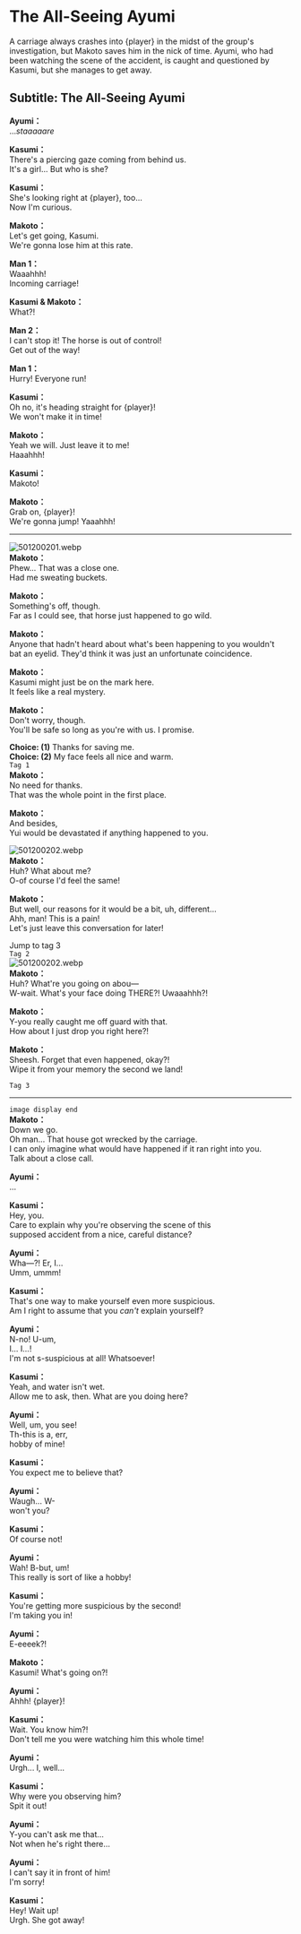 # The All-Seeing Ayumi
A carriage always crashes into {player} in the midst of the group's investigation, but Makoto saves him in the nick of time. Ayumi, who had been watching the scene of the accident, is caught and questioned by Kasumi, but she manages to get away.
  
## Subtitle: The All-Seeing Ayumi
  
**Ayumi：**  
...*staaaaare*  
  
**Kasumi：**  
There's a piercing gaze coming from behind us.  
It's a girl... But who is she?  
  
**Kasumi：**  
She's looking right at {player}, too...  
Now I'm curious.  
  
**Makoto：**  
Let's get going, Kasumi.  
We're gonna lose him at this rate.  
  
**Man 1：**  
Waaahhh!  
Incoming carriage!  
  
**Kasumi & Makoto：**  
What?!  
  
**Man 2：**  
I can't stop it! The horse is out of control!  
Get out of the way!  
  
**Man 1：**  
Hurry! Everyone run!  
  
**Kasumi：**  
Oh no, it's heading straight for {player}!  
We won't make it in time!  
  
**Makoto：**  
Yeah we will. Just leave it to me!  
Haaahhh!  
  
**Kasumi：**  
Makoto!  
  
**Makoto：**  
Grab on, {player}!  
We're gonna jump! Yaaahhh!  
  

---  
  
![501200201.webp](https://redive.estertion.win/card/story/501200201.webp)  
**Makoto：**  
Phew... That was a close one.  
Had me sweating buckets.  
  
**Makoto：**  
Something's off, though.  
Far as I could see, that horse just happened to go wild.  
  
**Makoto：**  
Anyone that hadn't heard about what's been happening to you wouldn't  
bat an eyelid. They'd think it was just an unfortunate coincidence.  
  
**Makoto：**  
Kasumi might just be on the mark here.  
It feels like a real mystery.  
  
**Makoto：**  
Don't worry, though.  
You'll be safe so long as you're with us. I promise.  
  
**Choice: (1)**  Thanks for saving me.  
**Choice: (2)**  My face feels all nice and warm.  
`Tag 1`  
**Makoto：**  
No need for thanks.  
That was the whole point in the first place.  
  
**Makoto：**  
And besides,  
Yui would be devastated if anything happened to you.  
  
![501200202.webp](https://redive.estertion.win/card/story/501200202.webp)  
**Makoto：**  
Huh? What about me?  
O-of course I'd feel the same!  
  
**Makoto：**  
But well, our reasons for it would be a bit, uh, different...  
Ahh, man! This is a pain!  
Let's just leave this conversation for later!  
  
Jump to tag 3  
`Tag 2`  
![501200202.webp](https://redive.estertion.win/card/story/501200202.webp)  
**Makoto：**  
Huh? What're you going on abou—  
W-wait. What's your face doing THERE?! Uwaaahhh?!  
  
**Makoto：**  
Y-you really caught me off guard with that.  
How about I just drop you right here?!  
  
**Makoto：**  
Sheesh. Forget that even happened, okay?!  
Wipe it from your memory the second we land!  
  
`Tag 3`  

---  
  
`image display end`  
**Makoto：**  
Down we go.  
Oh man... That house got wrecked by the carriage.  
I can only imagine what would have happened if it ran right into you.  
Talk about a close call.  
  
**Ayumi：**  
...  
  
**Kasumi：**  
Hey, you.  
Care to explain why you're observing the scene of this  
supposed accident from a nice, careful distance?  
  
**Ayumi：**  
Wha—?! Er, I...  
Umm, ummm!  
  
**Kasumi：**  
That's one way to make yourself even more suspicious.  
Am I right to assume that you *can't* explain yourself?  
  
**Ayumi：**  
N-no! U-um,  
I... I...!  
I'm not s-suspicious at all! Whatsoever!  
  
**Kasumi：**  
Yeah, and water isn't wet.  
Allow me to ask, then. What are you doing here?  
  
**Ayumi：**  
Well, um, you see!  
Th-this is a, err,  
hobby of mine!  
  
**Kasumi：**  
You expect me to believe that?  
  
**Ayumi：**  
Waugh... W-  
won't you?  
  
**Kasumi：**  
Of course not!  
  
**Ayumi：**  
Wah! B-but, um!  
This really is sort of like a hobby!  
  
**Kasumi：**  
You're getting more suspicious by the second!  
I'm taking you in!  
  
**Ayumi：**  
E-eeeek?!  
  
**Makoto：**  
Kasumi! What's going on?!  
  
**Ayumi：**  
Ahhh! {player}!  
  
**Kasumi：**  
Wait. You know him?!  
Don't tell me you were watching him this whole time!  
  
**Ayumi：**  
Urgh... I, well...  
  
**Kasumi：**  
Why were you observing him?  
Spit it out!  
  
**Ayumi：**  
Y-you can't ask me that...  
Not when he's right there...  
  
**Ayumi：**  
I can't say it in front of him!  
I'm sorry!  
  
**Kasumi：**  
Hey! Wait up!  
Urgh. She got away!  
